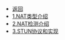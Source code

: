 * [返回](/zh-cn/p2p/)
* [1.NAT类型介绍](/zh-cn/p2p/nat/01.md "P2P通用对等网络 1.NAT技术 1.NAT类型介绍")
* [2.NAT检测介绍](/zh-cn/p2p/nat/02.md "P2P通用对等网络 1.NAT技术 2.NAT检测介绍")
* [3.STUN协议和实现](/zh-cn/p2p/nat/03.md "P2P通用对等网络 1.NAT技术 3.STUN协议和实现")